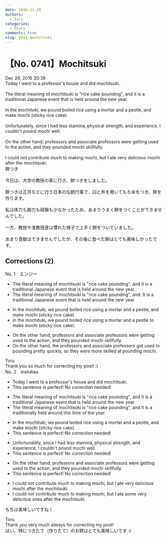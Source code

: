 ```yaml
---
date: 2016-12-28
authors:
  - toru
categories:
  - Diary
comments: true
slug: 0741_mochitsuki
---
```


# 【No. 0741】Mochitsuki
<div class="date">Dec 28, 2016 20:38</div>
<div id="post"><div id="body_show_ori">
Today I went to a professor's house and did mochitsuki.<br/><br/>The literal meaning of mochitsuki is "rice cake pounding", and it is a traditional Japanese event that is held around the new year.<br/><br/>In the mochituki, we pound boiled rice using a mortar and a pestle, and make mochi (sticky rice cake). <br/><br/>Unfortunately, since I had less stamina, physical strength, and experience, I couldn't pound mochi well.<br/><br/>On the other hand, professors and associate professors were getting used to the action, and they pounded mochi skillfully.<br/><br/>I could not contribute much to making mochi, but I ate very delicious mochi after the mochitsuki.
</div></div>

<!-- more -->

<div id="post_ja"><div id="body_show_mo">
餅つき<br/><br/>今日は、大学の教授の家に行き、餅つきをしました。<br/><br/>餅つきは正月などに行う日本の伝統行事で、臼と杵を用いてもち米をつき、餅を作ります。<br/><br/>私は体力も腕力も経験も少なかったため、あまりうまく餅をつくことができませんでした。<br/><br/>一方、教授や准教授達は慣れた様子で上手く餅をついていました。<br/><br/>あまり貢献はできませんでしたが、その後に食べた餅はとても美味しかったです。
</div></div>

## Corrections (2)
<div id="block"><div class="first_name"> No. 1　<span class="just_name">エンジー</span></div><div id="block2">
<ul class="correction_field">
<li class="incorrect">The literal meaning of mochitsuki is "rice cake pounding", and it is a traditional Japanese event that is held around the new year.</li>
<li class="corrected correct">
The literal meaning of mochitsuki is "rice cake pounding"<span class="sline">, and</span>. <span class="f_blue">It</span> is a traditional Japanese event that is held around the new year.
</li>
</ul>
<ul class="correction_field">
<li class="incorrect">In the mochituki, we pound boiled rice using a mortar and a pestle, and make mochi (sticky rice cake).</li>
<li class="corrected correct">
In the mochituki, we pound boiled rice using a mortar and a pestle <span class="f_blue">to</span> make mochi (sticky rice cake).
</li>
</ul>
<ul class="correction_field">
<li class="incorrect">On the other hand, professors and associate professors were getting used to the action, and they pounded mochi skillfully.</li>
<li class="corrected correct">
On the other hand, <span class="f_blue">the</span> professors and associate professors <span class="f_blue">got used to pounding pretty quickly</span>, <span class="f_blue">so</span> they <span class="f_blue">were more skilled at pounding</span> mochi.
</li>
</ul>
</div><div class="name"><span class="just_name">Toru</span><br>
Thank you so much for correcting my post! :)
</div>
</div>
<div id="block"><div class="first_name"> No. 2　<span class="just_name">IrishAlex</span></div><div id="block2">
<ul class="correction_field">
<li class="incorrect">Today I went to a professor's house and did mochitsuki.</li>
<li class="corrected perfect">This sentence is perfect! No correction needed!</li>
</ul>
<ul class="correction_field">
<li class="incorrect">The literal meaning of mochitsuki is "rice cake pounding", and it is a traditional Japanese event that is held around the new year.</li>
<li class="corrected correct">
The literal meaning of mochitsuki is "rice cake pounding", and it is a traditional<span class="f_blue">ly held </span>around th<span class="f_blue">is time of th</span>e year.
</li>
</ul>
<ul class="correction_field">
<li class="incorrect">In the mochituki, we pound boiled rice using a mortar and a pestle, and make mochi (sticky rice cake).</li>
<li class="corrected perfect">This sentence is perfect! No correction needed!</li>
</ul>
<ul class="correction_field">
<li class="incorrect">Unfortunately, since I had less stamina, physical strength, and experience, I couldn't pound mochi well.</li>
<li class="corrected perfect">This sentence is perfect! No correction needed!</li>
</ul>
<ul class="correction_field">
<li class="incorrect">On the other hand, professors and associate professors were getting used to the action, and they pounded mochi skillfully.</li>
<li class="corrected perfect">This sentence is perfect! No correction needed!</li>
</ul>
<ul class="correction_field">
<li class="incorrect">I could not contribute much to making mochi, but I ate very delicious mochi after the mochitsuki.</li>
<li class="corrected correct">
I could not contribute much to making mochi, but I ate <span class="f_blue">some </span>very delicious <span class="f_blue">ones </span>after the mochitsuki.
</li>
</ul>
<p class="comment_small">
 もちは美味しいですね！
</p>

</div><div class="name"><span class="just_name">Toru</span><br>
Thank you very much always for correcting my post!<br/>はい、特につきたて（作りたて）のお餅はとても美味しいです :)
</div>
</div>
